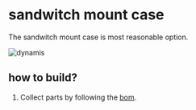# sandwitch mount case
The sandwitch mount case is most reasonable option.

![dynamis](https://i.imgur.com/yWx2MzRh.jpeg)

## how to build?
1. Collect parts by following the [bom]().